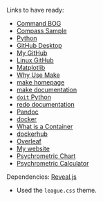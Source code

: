 Links to have ready:

- [Command BOG](https://command-cx.com/building-optimization-group/)
- [Compass Sample](https://cc-compass.tamu.edu/Implementer/Project/TimeSeries/607)
- [Python](https://www.python.org/)
- [GitHub Desktop](https://desktop.github.com/)
- [My GitHub](https://github.com/mitchpaulus)
- [Linux GitHub](https://github.com/torvalds/linux)
- [Matplotlib](https://matplotlib.org/)
- [Why Use Make](https://bost.ocks.org/mike/make/)
- [make homepage](https://www.gnu.org/software/make/)
- [make documentation](https://www.gnu.org/software/make/manual/make.pdf)
- [`doit` Python](https://pydoit.org/)
- [redo documentation](https://redo.readthedocs.io/en/latest/)
- [Pandoc](https://pandoc.org/)
- [docker](https://www.docker.com/)
- [What is a Container](https://www.docker.com/resources/what-container)
- [dockerhub](https://hub.docker.com/search?q=&type=image)
- [Overleaf](https://www.overleaf.com/project)
- [My website](https://mitchellt.com)
- [Psychrometric Chart](https://psychrochart.com/)
- [Psychrometric Calculator](https://excel-psychrometrics.com/)

Dependencies: [Reveal.js](https://revealjs.com/)

- Used the `league.css` theme.
